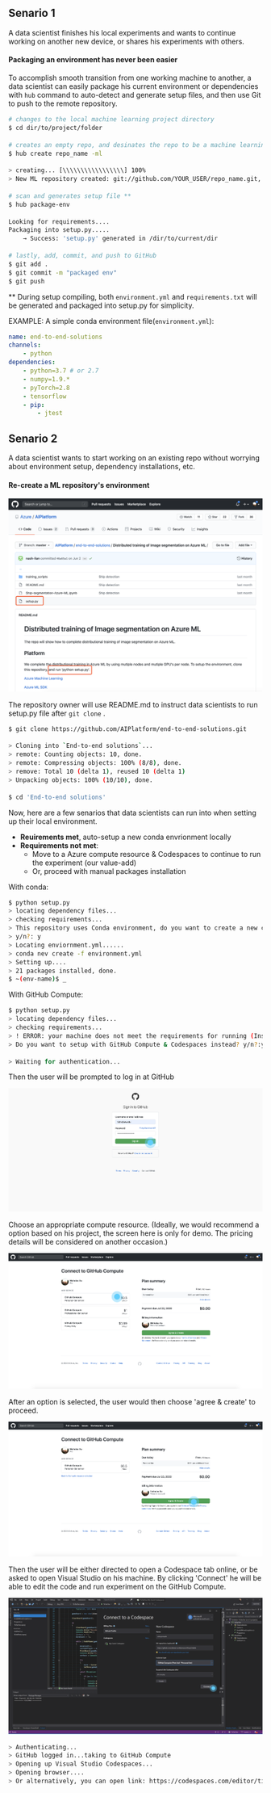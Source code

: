 ## Senario 1
A data scientist finishes his local experiments and wants to continue working on another new device, or shares his experiments with others.

#### Packaging an environment has never been easier
To accomplish smooth transition from one working machine to another, a data scientist can easily package his current environment or dependencies with ```hub``` command to auto-detect and generate setup files, and then use Git to push to the remote repository.
```bash
# changes to the local machine learning project directory
$ cd dir/to/project/folder

# creates an empty repo, and desinates the repo to be a machine learning type.
$ hub create repo_name -ml

> creating... [\\\\\\\\\\\\\\\\\] 100%
> New ML repository created: git://github.com/YOUR_USER/repo_name.git, done

# scan and generates setup file **
$ hub package-env

Looking for requirements....
Packaging into setup.py.....
    → Success: 'setup.py' generated in /dir/to/current/dir

# lastly, add, commit, and push to GitHub
$ git add .
$ git commit -m "packaged env"
$ git push
```
** During setup compiling, both ```environment.yml``` and ```requirements.txt``` will be generated and packaged into setup.py for simplicity.

EXAMPLE: A simple conda environment file(```environment.yml```):
```yaml
name: end-to-end-solutions
channels: 
    - python
dependencies:
    - python=3.7 # or 2.7
    - numpy=1.9.*
    - pyTorch=2.8
    - tensorflow
    - pip:
        - jtest
```

## Senario 2
A data scientist wants to start working on an existing repo without worrying about environment setup, dependency installations, etc.

#### Re-create a ML repository's environment
![Imges](img/pic1.png)

The repository owner will use README.md to instruct data scientists to run setup.py file after ```git clone``` .

```bash
$ git clone https://github.com/AIPlatform/end-to-end-solutions.git

> Cloning into `End-to-end solutions`...
> remote: Counting objects: 10, done.
> remote: Compressing objects: 100% (8/8), done.
> remove: Total 10 (delta 1), reused 10 (delta 1)
> Unpacking objects: 100% (10/10), done.

$ cd 'End-to-end solutions'
```
Now, here are a few senarios that data scientists can run into when setting up their local environment.
- **Reuirements met**, auto-setup a new conda envrionment locally
- **Requirements not met**:
    - Move to a Azure compute resource & Codespaces to continue to run the experiment (our value-add)
    - Or, proceed with manual packages installation


With conda:
```bash
$ python setup.py
> locating dependency files...
> checking requirements...
> This repository uses Conda environment, do you want to create a new conda environment? 
> y/n?: y
> Locating enviornment.yml......
> conda nev create -f environment.yml
> Setting up....
> 21 packages installed, done.
$ ~(env-name)$ _
```

With GitHub Compute:
```bash
$ python setup.py
> locating dependency files...
> checking requirements...
> ! ERROR: your machine does not meet the requirements for running (Insufficient CPU: x86 2cores)
> Do you want to setup with GitHub Compute & Codespaces instead? y/n?:y

> Waiting for authentication...
```
Then the user will be prompted to log in at GitHub

![Images](img/step3.png)

Choose an appropriate compute resource. (Ideally, we would recommend a option based on his project, the screen here is only for demo. The pricing details will be considered on another occasion.)

![Images](img/step2.png)

After an option is selected, the user would then choose 'agree & create' to proceed.

![Images](img/step1.png)

Then the user will be either directed to open a Codespace tab online, or be asked to open Visual Studio on his machine. By clicking 'Connect' he will be able to edit the code and run experiment on the GitHub Compute.

![Images](img/step4.png)

```bash
> Authenticating...
> GitHub logged in...taking to GitHub Compute
> Opening up Visual Studio Codespaces...
> Opening browser....
> Or alternatively, you can open link: https://codespaces.com/editor/tichx/12323asdf3
```

